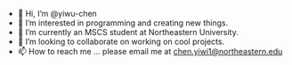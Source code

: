 - 👋 Hi, I’m @yiwu-chen
- 👀 I’m interested in programming and creating new things.
- 🌱 I’m currently an MSCS student at Northeastern University.
- 💞️ I’m looking to collaborate on working on cool projects.
- 📫 How to reach me ... please email me at chen.yiwi1@northeastern.edu

<!---
yiwu-chen/yiwu-chen is a ✨ special ✨ repository because its `README.md` (this file) appears on your GitHub profile.
You can click the Preview link to take a look at your changes.
--->
